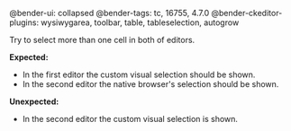 @bender-ui: collapsed
@bender-tags: tc, 16755, 4.7.0
@bender-ckeditor-plugins: wysiwygarea, toolbar, table, tableselection, autogrow

Try to select more than one cell in both of editors.

**Expected:**

* In the first editor the custom visual selection should be shown.
* In the second editor the native browser's selection should be shown.

**Unexpected:**

* In the second editor the custom visual selection is shown.
